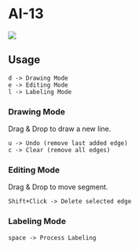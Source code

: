 AI-13
=====
![](http://i.gyazo.com/e31b46df3e0747f56b0a48d0da8bf1e1.png)

## Usage

```
d -> Drawing Mode
e -> Editing Mode
l -> Labeling Mode
```

### Drawing Mode

Drag & Drop to draw a new line.

```
u -> Undo (remove last added edge)
c -> Clear (remove all edges)
```

### Editing Mode

Drag & Drop to move segment.

```
Shift+Click -> Delete selected edge
```

### Labeling Mode

```
space -> Process Labeling
```
